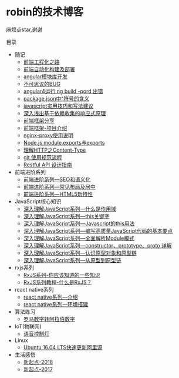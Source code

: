 # robin的技术博客

麻烦点star,谢谢

目录
* 随记
    * [前端工程化之路](https://github.com/robinv8/robinblog/blob/master/source/_posts/前端工程化之路.md)
    * [前端自动化构建及部署](https://github.com/robinv8/robinblog/blob/master/source/_posts/自动化构建及部署.md)
    * [angular模块库开发](https://github.com/robinv8/robinblog/blob/master/source/_posts/angular-module-library.md)
    * [不可思议的BUG](https://github.com/robinv8/robinblog/blob/master/source/_posts/不可思议的BUG.md)
    * [angular4运行 ng build -pord 出错](https://github.com/robinv8/robinblog/blob/master/source/_posts/ng-build.md)
    * [package.json中^符号的含义](https://github.com/robinv8/robinblog/blob/master/source/_posts/package-symbol.md)
    * [javascript实用技巧和写法建议](https://github.com/robinv8/robinblog/blob/master/source/_posts/javascript实用技巧和写法建议.md)
    * [深入浅出基于依赖收集的响应式原理](https://github.com/robinv8/robinblog/blob/master/source/_posts/深入浅出基于依赖收集的响应式原理.md)
    * [前端框架分享](https://github.com/robinv8/robinblog/blob/master/source/_posts/front-end-frames.md)
    * [前端框架-项目介绍](https://github.com/robinv8/robinblog/blob/master/source/_posts/frontend-frames-samples.md)
    * [nginx-proxy使用说明](https://github.com/robinv8/robinblog/blob/master/source/_posts/nginx-proxy-interduction.md)
    * [Node.js module.exports与exports](https://github.com/robinv8/robinblog/blob/master/source/_posts/nodejs-module.exports-exports.md)
    * [理解HTTP之Content-Type](https://github.com/robinv8/robinblog/blob/master/source/_posts/http-Content-Type-introduction.md)
    * [git 使用规范流程](https://github.com/robinv8/robinblog/blob/master/source/_posts/git-standard.md)
    * [Restful API 设计指南](https://github.com/robinv8/robinblog/blob/master/source/_posts/Restfule-API.md)
* 前端进阶系列
    * [前端进阶系列—SEO和语义化](https://github.com/robinv8/robinblog/blob/master/source/_posts/FEAdvanced/seo%E5%92%8C%E8%AF%AD%E4%B9%89%E5%8C%96.md)
    * [前端进阶系列—常见布局及居中](https://github.com/robinv8/robinblog/blob/master/source/_posts/FEAdvanced/seo%E5%92%8C%E8%AF%AD%E4%B9%89%E5%8C%96.md)
    * [前端进阶系列—HTML5新特性](https://github.com/robinv8/robinblog/blob/master/source/_posts/FEAdvanced/HTML5%E6%96%B0%E7%89%B9%E6%96%B0.md)
* JavaScript核心知识
    * [深入理解JavaScript系列—什么是作用域](https://github.com/robinv8/robinblog/blob/master/source/_posts/understandJavascript/what-is-scope.md)
    * [深入理解JavaScript系列—this关键字](https://github.com/robinv8/robinblog/blob/master/source/_posts/understandJavascript/this-key-word.md)
    * [深入理解JavaScript系列—Javascript的this用法](https://github.com/robinv8/robinblog/blob/master/source/_posts/javascript-this.md)
    * [深入理解JavaScript系列—编写高质量JavaScript代码的基本要点](https://github.com/robinv8/robinblog/blob/master/source/_posts/understandJavascript/no.1.md)
    * [深入理解JavaScript系列—全面解析Module模式](https://github.com/robinv8/robinblog/blob/master/source/_posts/understandJavascript/no.2.md)
    * [深入理解JavaScript系列—constructor、prototype、proto 详解](https://github.com/robinv8/robinblog/blob/master/source/_posts/understandJavascript/no.3.md)
    * [深入理解JavaScript系列—认识原型对象和原型链](https://github.com/robinv8/robinblog/blob/master/source/_posts/understandJavascript/认识原型对象和原型链.md)
    * [深入理解JavaScript系列—从原型到原型链](https://github.com/robinv8/robinblog/blob/master/source/_posts/understandJavascript/no.4.md)
* rxjs系列
    * [RxJS系列-你应该知道的一些知识](https://github.com/robinv8/robinblog/blob/master/source/_posts/rxjs/rxjs-1.md)
    * [RxJS系列教程-什么是RxJS？](https://github.com/robinv8/robinblog/blob/master/source/_posts/rxjs/rxjs-2.md)
* react native系列
    * [react native系列—介绍](https://github.com/robinv8/robinblog/blob/master/source/_posts/reactnative/interduction.md)
    * [react native系列—环境搭建](https://github.com/robinv8/robinblog/blob/master/source/_posts/reactnative/getting-started.md)
* 算法练习
    * [罗马数字转阿拉伯数字](https://github.com/robinv8/robinblog/blob/master/source/_posts/arithmetic/roman-num.md)
* IoT(物联网)
    * [语音控制灯](https://github.com/robinv8/robinblog/blob/master/source/_posts/IoT/speech-control-lamp.md)
* Linux
    * [Ubuntu 16.04 LTS快速更新阿里源](https://github.com/robinv8/robinblog/blob/master/source/_posts/replace-the-ubuntu-source.md)
* 生活感悟
    * [新起点-2018](https://github.com/robinv8/robinblog/blob/master/source/_posts/newstart/starting-2.md)
    * [新起点-2017](https://github.com/robinv8/robinblog/blob/master/source/_posts/newstart/starting-1.md)


